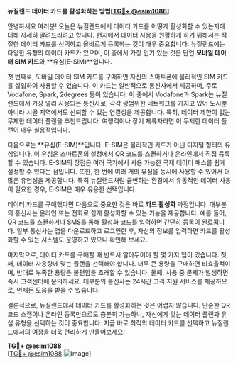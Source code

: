 **뉴질랜드 데이터 카드를 활성화하는 방법[[TG💪+ @esim1088](https://t.me/s/esim1088)]**

안녕하세요 여러분! 오늘은 뉴질랜드에서 데이터 카드를 어떻게 활성화할 수 있는지에 대해 자세히 알려드리려고 합니다. 현지에서 데이터 사용을 원활하게 하기 위해서는 적절한 데이터 카드를 선택하고 올바르게 등록하는 것이 매우 중요합니다. 뉴질랜드에는 다양한 유형의 데이터 카드가 있으며, 이 중에서 가장 인기 있는 것은 단연 **모바일 데이터 SIM 카드**와 **유심(E-SIM)**입니다.

첫 번째로, 모바일 데이터 SIM 카드를 구매하면 자신의 스마트폰에 물리적인 SIM 카드를 삽입하여 사용할 수 있습니다. 이 카드는 일반적으로 통신사에서 제공하며, 주로 Vodafone, Spark, 2degrees 등이 있습니다. 이 중에서 Vodafone과 Spark는 뉴질랜드에서 가장 널리 사용되는 통신사로, 각각 광범위한 네트워크를 가지고 있어 도시뿐 아니라 시골 지역에서도 신뢰할 수 있는 연결성을 제공합니다. 특히, 데이터 제한이 없는 무제한 데이터 플랜을 추천드립니다. 여행객이나 장기 체류자라면 이 무제한 데이터 플랜이 매우 실용적입니다.

다음으로는 **유심(E-SIM)**입니다. E-SIM은 물리적인 카드가 아닌 디지털 형태의 유심입니다. 이 유심은 스마트폰의 설정에서 QR 코드를 스캔하거나 온라인에서 직접 등록할 수 있습니다. E-SIM의 장점은 여러 국가에서 사용 가능한 국제 데이터 패스를 쉽게 설정할 수 있다는 점입니다. 또한, 한 번에 여러 개의 유심을 동시에 사용할 수 있어서 더 많은 유연성을 제공합니다. 특히 뉴질랜드처럼 급변하는 환경에서 유동적인 데이터 사용이 필요한 경우, E-SIM은 매우 유용한 선택입니다.

데이터 카드를 구매했다면 다음으로 중요한 것은 바로 **카드 활성화** 과정입니다. 대부분의 통신사는 온라인 또는 전화로 쉽게 활성화할 수 있는 기능을 제공합니다. 예를 들어, QR 코드를 스캔하거나 SMS를 통해 활성화 코드를 입력하면 간단히 등록이 완료됩니다. 일부 통신사는 앱을 다운로드하고 로그인한 후, 자신의 정보를 입력하면 카드를 활성화할 수 있는 시스템도 운영하고 있으니 확인해 보세요.

마지막으로, 데이터 카드를 구매할 때 반드시 알아두어야 할 몇 가지 팁이 있습니다. 첫째, 데이터 사용량에 맞는 플랜을 선택해야 합니다. 너무 큰 용량을 구매하면 비효율적이며, 반대로 부족한 용량은 불편함을 초래할 수 있습니다. 둘째, 사용 중 문제가 발생하면 즉시 고객센터에 문의하세요. 대부분의 통신사는 24시간 고객 지원 서비스를 제공하므로, 언제든 도움을 받을 수 있습니다.

결론적으로, 뉴질랜드에서 데이터 카드를 활성화하는 것은 어렵지 않습니다. 단순한 QR 코드 스캔이나 온라인 등록만으로도 충분히 가능하니, 자신에게 맞는 데이터 플랜과 유심 유형을 선택하는 것이 중요합니다. 지금 바로 최적의 데이터 카드를 선택하고 뉴질랜드에서의 여정을 더욱 편리하게 만들어보세요!

**TG💪+ @esim1088**  
[[TG💪+ @esim1088](https://t.me/s/esim1088) ![Image](https://i.postimg.cc/Y0z9fWf4/image.png)]